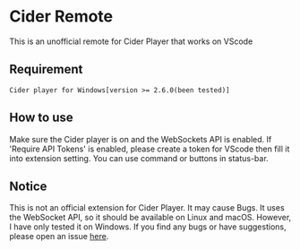 # Cider Remote

This is an unofficial remote for Cider Player that works on VScode

## Requirement

    Cider player for Windows[version >= 2.6.0(been tested)]

## How to use

Make sure the Cider player is on and the WebSockets API is enabled.
If 'Require API Tokens' is enabled, please create a token for VScode then fill it into extension setting.
You can use command or buttons in status-bar.

## Notice

This is not an official extension for Cider Player.
It may cause Bugs.
It uses the WebSocket API, so it should be available on Linux and macOS. However, I have only tested it on Windows. If you find any bugs or have suggestions, please open an issue [here](https://github.com/Hanserneko/Cider-Remote-for-VScode/issues).
